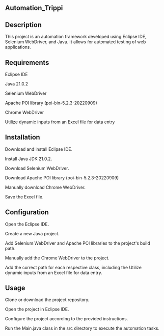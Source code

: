 
## Automation_Trippi

## Description
This project is an automation framework developed using Eclipse IDE, Selenium WebDriver, and Java. It allows for automated testing of web applications.

## Requirements
Eclipse IDE

Java 21.0.2

Selenium WebDriver

Apache POI library (poi-bin-5.2.3-20220909)

Chrome WebDriver

Utilize dynamic inputs from an Excel file for data entry

## Installation
Download and install Eclipse IDE.

Install Java JDK 21.0.2.

Download Selenium WebDriver.

Download Apache POI library (poi-bin-5.2.3-20220909)

Manually download Chrome WebDriver.

Save the Excel file.

## Configuration
Open the Eclipse IDE.

Create a new Java project.

Add Selenium WebDriver and Apache POI libraries to the project's build path.

Manually add the Chrome WebDriver to the project.

Add the correct path for each respective class, including the 
Utilize dynamic inputs from an Excel file for data entry.

## Usage
Clone or download the project repository.

Open the project in Eclipse IDE.

Configure the project according to the provided instructions.

Run the Main.java class in the src directory to execute the automation tasks.
